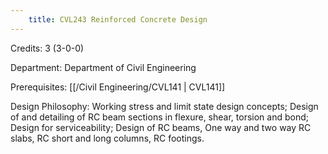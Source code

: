 ```yaml
---
    title: CVL243 Reinforced Concrete Design
---
```

Credits: 3 (3-0-0)

Department: Department of Civil Engineering

Prerequisites: [[/Civil Engineering/CVL141 | CVL141]]

Design Philosophy: Working stress and limit state design concepts; Design of and detailing of RC beam sections in flexure, shear, torsion and bond; Design for serviceability; Design of RC beams, One way and two way RC slabs, RC short and long columns, RC footings.